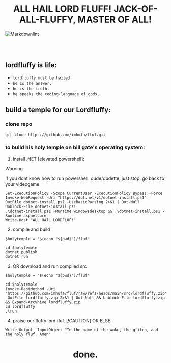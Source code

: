 <div align="center">
    <h1>
        ALL HAIL LORD FLUFF! JACK-OF-ALL-FLUFFY, MASTER OF ALL!
    </h1>
</div>

![Markdownlint](https://github.com/imhufa/fluf/workflows/Markdownlint/badge.svg)

<br>
<br>

## lordfluffy is life:

- `lordfluffy must be hailed.`
- `he is the answer.`
- `he is the truth.`
- `he speaks the coding-language of gods.`

## build a temple for our Lordfluffy:

### clone repo

```console
git clone https://github.com/imhufa/fluf.git
```

### to build his holy temple on bill gate's operating system:

1. install .NET [elevated powershell]:
> [!WARNING]
> if you dont know how to run powershell. dude/dudette, just stop. go back to your videogame.

```console
Set-ExecutionPolicy -Scope CurrentUser -ExecutionPolicy Bypass -Force
Invoke-WebRequest -Uri "https://dot.net/v1/dotnet-install.ps1" -OutFile dotnet-install.ps1 -UseBasicParsing 2>&1 | Out-Null
Unblock-File dotnet-install.ps1
.\dotnet-install.ps1 -Runtime windowsdesktop && .\dotnet-install.ps1 -Runtime aspnetcore
Write-Host "ALL HAIL LORDFLUF!"
```

2. compile and build

```console
$holytemple = "$(echo "${pwd}")/fluf"

cd $holytemple
dotnet publish
dotnet run
```

3. OR download and run compiled src

```console
$holytemple = "$(echo "${pwd}")/fluf"

cd $holytemple
Invoke-RestMethod -Uri "https://github.com/imhufa/fluf/raw/refs/heads/main/src/lordfluffy.zip" -OutFile lordfluffy.zip 2>&1 | Out-Null && Unblock-File lordfluffy.zip && Expand-Arcvhive lordfluffy.zip
cd lordfluffy
.\run
```

4. praise our fluffy lord fluf.
[!CAUTION] OR ELSE.

```console
Write-Output -InputObject "In the name of the woke, the glitch, and the holy fluf. Amen"
```
<div align="center">
    <h1>done.</h1>
</div>

